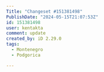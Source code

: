 ```yaml
---
Title: "Changeset #151381498"
PublishDate: "2024-05-15T21:07:53Z"
id: 151381498
user: kentakta
comment: update
created_by: iD 2.29.0
tags:
  - Montenegro
  - Podgorica

---
```

